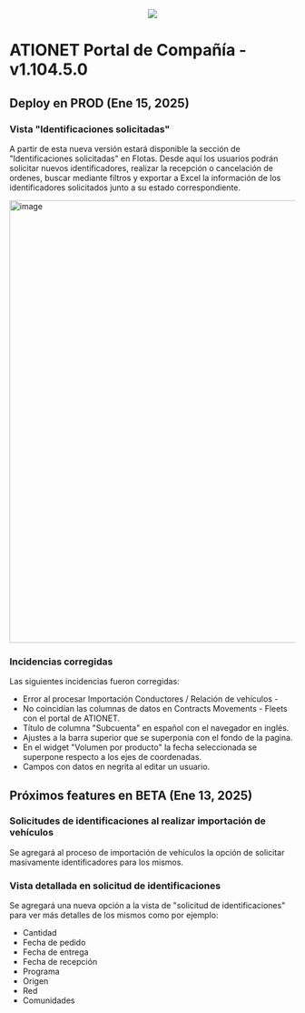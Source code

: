 <p align="center">
  <img src="https://github.com/Ationet/ationetdocs/raw/master/Content/Images/ATIOnetLogo_250x70.png" />
</p>

# ATIONET Portal de Compañía - v1.104.5.0

## Deploy en PROD (Ene 15, 2025)

### Vista "Identificaciones solicitadas" 
A partir de esta nueva versión estará disponible la sección de "Identificaciones solicitadas" en Flotas. Desde aquí los usuarios podrán solicitar nuevos identificadores, realizar la recepción o
cancelación de ordenes, buscar mediante filtros y exportar a Excel la información de los identificadores solicitados junto a su estado correspondiente.

<img width="778" alt="image" src="https://github.com/user-attachments/assets/56dfffdd-a94f-4dec-9274-250a31c6dedf" />


### Incidencias corregidas
Las siguientes incidencias fueron corregidas:
- Error al procesar Importación Conductores / Relación de vehículos - 
- No coincidían las columnas de datos en Contracts Movements - Fleets con el portal de ATIONET.
- Título de columna "Subcuenta" en español con el navegador en inglés.
- Ajustes a la barra superior que se superponía con el fondo de la pagina.
- En el widget "Volumen por producto" la fecha seleccionada se superpone respecto a los ejes de coordenadas.
- Campos con datos en negrita al editar un usuario.


## Próximos features en BETA (Ene 13, 2025)

### Solicitudes de identificaciones al realizar importación de vehículos
Se agregará al proceso de importación de vehículos la opción de solicitar masivamente identificadores para los mismos.

### Vista detallada en solicitud de identificaciones
Se agregará una nueva opción a la vista de "solicitud de identificaciones" para ver más detalles de los mismos como por ejemplo: 
- Cantidad
- Fecha de pedido
- Fecha de entrega
- Fecha de recepción
- Programa
- Origen
- Red
- Comunidades
